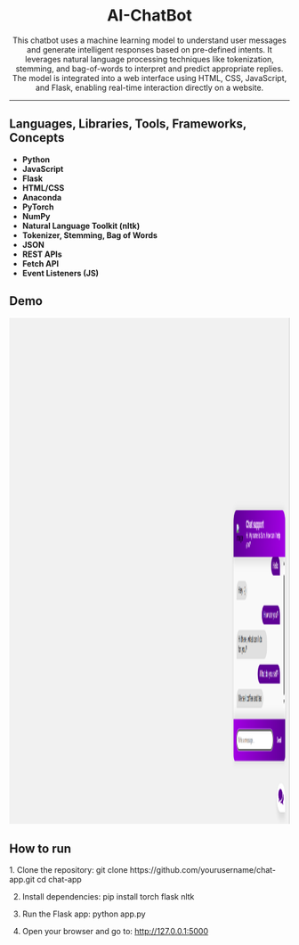 <h1 align="center" >AI-ChatBot</h1>

<p align="center">
This chatbot uses a machine learning model to understand user messages and generate intelligent responses based on pre-defined intents. It leverages natural language processing techniques like tokenization, stemming, and bag-of-words to interpret and predict appropriate replies. The model is integrated into a web interface using HTML, CSS, JavaScript, and Flask, enabling real-time interaction directly on a website.
</p>

---

<h2>Languages, Libraries, Tools, Frameworks, Concepts</h2>

- **Python**
- **JavaScript**
- **Flask**
- **HTML/CSS**
- **Anaconda** 
- **PyTorch**
- **NumPy**  
- **Natural Language Toolkit (nltk)**  
- **Tokenizer, Stemming, Bag of Words**
- **JSON**  
- **REST APIs**
- **Fetch API**  
- **Event Listeners (JS)**  


<h2>Demo</h2>
<img width="1906" height="908" alt="image" src="https://github.com/shafiq33/AI-ChatBot/blob/master/demo.png" />

<h2>How to run</h2>
  1. Clone the repository: 
   git clone https://github.com/yourusername/chat-app.git
   cd chat-app

2. Install dependencies:
pip install torch flask nltk

3. Run the Flask app:
   python app.py

4. Open your browser and go to:
   http://127.0.0.1:5000
